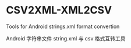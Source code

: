 # CSV2XML-XML2CSV
Tools for Android strings.xml format convertion

Android 字符串文件 string.xml 与 csv 格式互转工具